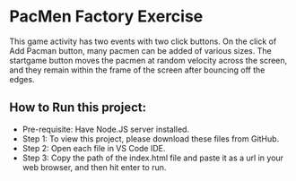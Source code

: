 # PacMen Factory Exercise
This game activity has two events with two click buttons. On the click of Add Pacman button, 
many pacmen can be added of various sizes. 
The startgame button moves the pacmen at random velocity across the screen, 
and they remain within the frame of the screen after bouncing off the edges.

## How to Run this project: 
* Pre-requisite: Have Node.JS server installed.
* Step 1: To view this project, please download these files from GitHub.
* Step 2: Open each file in VS Code IDE. 
* Step 3: Copy the path of the index.html file and paste it as a url in your web browser, and then hit enter to run.

